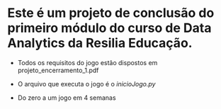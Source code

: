 # Este é um projeto de conclusão do primeiro módulo do curso de Data Analytics da Resilia Educação. 

* Todos os requisitos do jogo estão dispostos em projeto_encerramento_1.pdf

* O arquivo que executa o jogo é o *inicioJogo.py*

* Do zero a um jogo em 4 semanas
